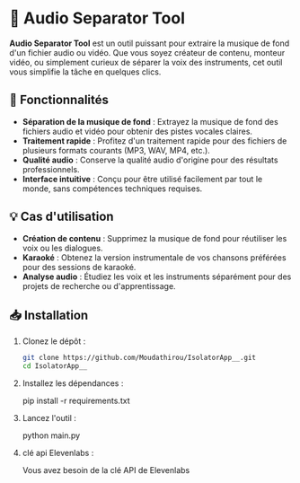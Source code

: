 # 🎵 Audio Separator Tool

**Audio Separator Tool** est un outil puissant pour extraire la musique de fond d'un fichier audio ou vidéo. Que vous soyez créateur de contenu, monteur vidéo, ou simplement curieux de séparer la voix des instruments, cet outil vous simplifie la tâche en quelques clics.  

## 🚀 Fonctionnalités

- **Séparation de la musique de fond** : Extrayez la musique de fond des fichiers audio et vidéo pour obtenir des pistes vocales claires.
- **Traitement rapide** : Profitez d'un traitement rapide pour des fichiers de plusieurs formats courants (MP3, WAV, MP4, etc.).
- **Qualité audio** : Conserve la qualité audio d'origine pour des résultats professionnels.
- **Interface intuitive** : Conçu pour être utilisé facilement par tout le monde, sans compétences techniques requises.

## 💡 Cas d'utilisation

- **Création de contenu** : Supprimez la musique de fond pour réutiliser les voix ou les dialogues.
- **Karaoké** : Obtenez la version instrumentale de vos chansons préférées pour des sessions de karaoké.
- **Analyse audio** : Étudiez les voix et les instruments séparément pour des projets de recherche ou d'apprentissage.

## 📥 Installation

1. Clonez le dépôt :

   ```bash
   git clone https://github.com/Moudathirou/IsolatorApp__.git
   cd IsolatorApp__
2. Installez les dépendances :

   pip install -r requirements.txt

3. Lancez l'outil :

   python main.py

4. clé api Elevenlabs :

   Vous avez besoin de la clé API de Elevenlabs

